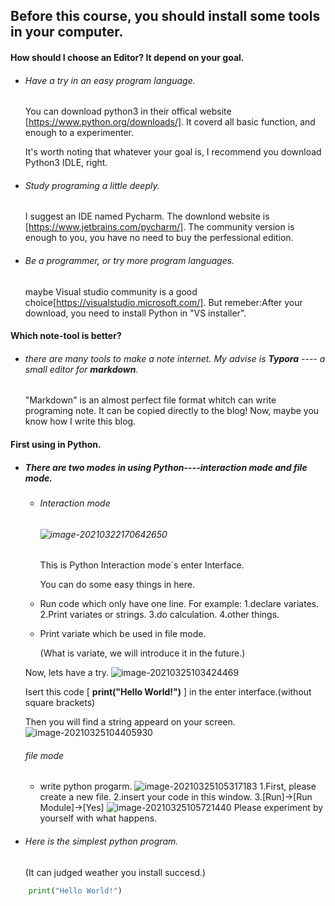## Before this course, you should install some tools in your computer.



#### How should I choose an Editor? It depend on your goal.

- ###### Have a try in an easy program language.

  You can download python3 in their offical website [https://www.python.org/downloads/].  It coverd all basic function, and enough to a experimenter.

  It's worth noting that whatever your goal is, I recommend you download Python3 IDLE, right. 

  

- ###### Study programing a little deeply.

  I suggest an IDE named Pycharm. The downlond website is [https://www.jetbrains.com/pycharm/]. The community version is enough to you, you have no need to buy the perfessional edition.

- ###### Be a programmer, or try more program languages.

  maybe Visual studio community is a good choice[https://visualstudio.microsoft.com/]. But remeber:After your download, you need to install Python in "VS installer".

  

#### Which note-tool is better?

- ###### there are many tools to make a note internet. My advise is **Typora** ---- a small editor for **markdown**.

  "Markdown" is an almost perfect file format whitch can write programing note. It can be copied directly to the blog! Now, maybe you know how I write this blog.

  

#### First using in Python.

- ##### There are two modes in using Python----interaction mode and file mode.

  - ###### Interaction mode

    ###### ![image-20210322170642650](http://fray-studio.oss-cn-hongkong.aliyuncs.com/img/image-20210322170642650.png)

    This is Python Interaction mode`s enter Interface.

    You can do some easy things in here.

  - Run code which only have one line.
    For example:
    1.declare variates.
    2.Print variates or strings.
    3.do calculation.
    4.other things.

  - Print variate which be used in file mode.

    (What is variate, we will introduce it in the future.)

  Now, lets have a try.
  ![image-20210325103424469](http://fray-studio.oss-cn-hongkong.aliyuncs.com/img/image-20210325103424469.png)

   Isert this code  [ **print("Hello World!")** ]  in the enter interface.(without square brackets)

   Then you will find a string appeard on your screen.
  ![image-20210325104405930](http://fray-studio.oss-cn-hongkong.aliyuncs.com/img/image-20210325104405930.png)

  

   ###### file mode

  - write python progarm.
    ![image-20210325105317183](http://fray-studio.oss-cn-hongkong.aliyuncs.com/img/image-20210325105317183.png)
    1.First, please create a new file.
    2.insert your code in this window.
    3.[Run]->[Run Module]->[Yes]
    ![image-20210325105721440](http://fray-studio.oss-cn-hongkong.aliyuncs.com/img/image-20210325105721440.png)
    Please experiment by yourself with what happens.

- ######  Here is the simplest python program.

  (It can judged weather you install succesd.)

```python
	print("Hello World!")
```
